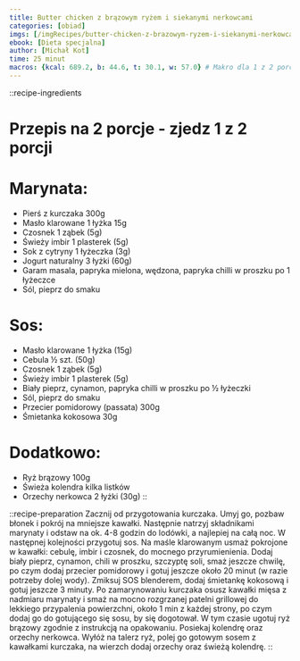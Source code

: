 ```yaml
---
title: Butter chicken z brązowym ryżem i siekanymi nerkowcami
categories: [obiad]
imgs: [/imgRecipes/butter-chicken-z-brazowym-ryzem-i-siekanymi-nerkowcami-1.jpg]
ebook: [Dieta specjalna]
author: [Michał Kot]
time: 25 minut
macros: {kcal: 689.2, b: 44.6, t: 30.1, w: 57.0} # Makro dla 1 z 2 porcji
---
```


::recipe-ingredients
# Przepis na 2 porcje - zjedz 1 z 2 porcji

# Marynata:
- Pierś z kurczaka 300g
- Masło klarowane 1 łyżka 15g
- Czosnek 1 ząbek (5g)
- Świeży imbir 1 plasterek (5g)
- Sok z cytryny 1 łyżeczka (3g)
- Jogurt naturalny 3 łyżki (60g)
- Garam masala, papryka mielona, wędzona, papryka chilli w proszku po 1 łyżeczce
- Sól, pieprz do smaku

# Sos:
- Masło klarowane 1 łyżka (15g)
- Cebula ½ szt. (50g)
- Czosnek 1 ząbek (5g)
- Świeży imbir 1 plasterek (5g)
- Biały pieprz, cynamon, papryka chilli w proszku po ½ łyżeczki
- Sól, pieprz do smaku
- Przecier pomidorowy (passata) 300g
- Śmietanka kokosowa 30g

# Dodatkowo:
- Ryż brązowy 100g
- Świeża kolendra kilka listków
- Orzechy nerkowca 2 łyżki (30g)
::

::recipe-preparation
Zacznij od przygotowania kurczaka. Umyj go, pozbaw błonek i pokrój na mniejsze kawałki. Następnie natrzyj składnikami marynaty i odstaw na ok. 4-8 godzin do lodówki, a najlepiej na całą noc. W następnej kolejności przygotuj sos. Na maśle klarowanym usmaż pokrojone w kawałki: cebulę, imbir i czosnek, do mocnego przyrumienienia. Dodaj biały pieprz, cynamon, chili w proszku, szczyptę soli, smaż jeszcze chwilę, po czym dodaj przecier pomidorowy i gotuj jeszcze około 20 minut (w razie potrzeby dolej wody). Zmiksuj SOS blenderem, dodaj śmietankę kokosową i gotuj jeszcze 3 minuty. Po zamarynowaniu kurczaka osusz kawałki mięsa z nadmiaru marynaty i smaż na mocno rozgrzanej patelni grillowej do lekkiego przypalenia powierzchni, około 1 min z każdej strony, po czym dodaj go do gotującego się sosu, by się dogotował. W tym czasie ugotuj ryż brązowy zgodnie z instrukcją na opakowaniu. Posiekaj kolendrę oraz orzechy nerkowca. Wyłóż na talerz ryż, polej go gotowym sosem z kawałkami kurczaka, na wierzch dodaj orzechy oraz świeżą kolendrę.
::